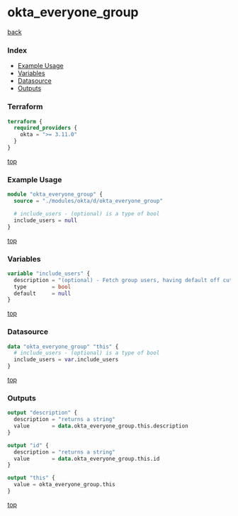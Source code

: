 # okta_everyone_group

[back](../okta.md)

### Index

- [Example Usage](#example-usage)
- [Variables](#variables)
- [Datasource](#datasource)
- [Outputs](#outputs)

### Terraform

```terraform
terraform {
  required_providers {
    okta = ">= 3.11.0"
  }
}
```

[top](#index)

### Example Usage

```terraform
module "okta_everyone_group" {
  source = "./modules/okta/d/okta_everyone_group"

  # include_users - (optional) is a type of bool
  include_users = null
}
```

[top](#index)

### Variables

```terraform
variable "include_users" {
  description = "(optional) - Fetch group users, having default off cuts down on API calls."
  type        = bool
  default     = null
}
```

[top](#index)

### Datasource

```terraform
data "okta_everyone_group" "this" {
  # include_users - (optional) is a type of bool
  include_users = var.include_users
}
```

[top](#index)

### Outputs

```terraform
output "description" {
  description = "returns a string"
  value       = data.okta_everyone_group.this.description
}

output "id" {
  description = "returns a string"
  value       = data.okta_everyone_group.this.id
}

output "this" {
  value = okta_everyone_group.this
}
```

[top](#index)